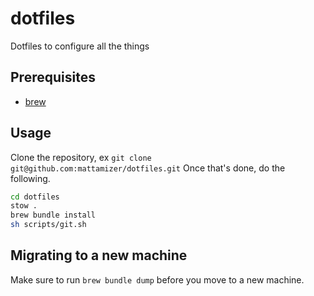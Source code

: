 # dotfiles

Dotfiles to configure all the things

## Prerequisites

- [brew](brew.sh)

## Usage

Clone the repository, ex `git clone git@github.com:mattamizer/dotfiles.git`
Once that's done, do the following.

```bash
cd dotfiles
stow .
brew bundle install
sh scripts/git.sh
```

## Migrating to a new machine

Make sure to run `brew bundle dump` before you move to a new machine.
